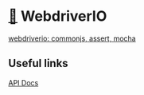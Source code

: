 # [:wolf:](https://github.com/xgirma/e2e_test_recipes) WebdriverIO

[webdriverio: commonjs, assert, mocha](https://github.com/xgirma/e2e_test_recipes/tree/master/configuration/webdriverio/webdriverio-commonjs-assert-mocha)

## Useful links

[API Docs](https://webdriver.io/docs/api.html)
